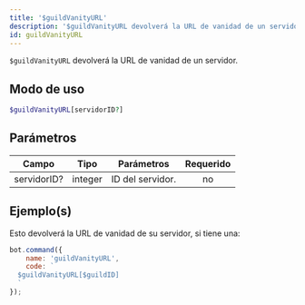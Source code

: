 ```yaml
---
title: '$guildVanityURL'
description: '$guildVanityURL devolverá la URL de vanidad de un servidor.'
id: guildVanityURL
---
```


`$guildVanityURL` devolverá la URL de vanidad de un servidor.

## Modo de uso

```php
$guildVanityURL[servidorID?]
```

## Parámetros

| Campo       | Tipo    | Parámetros       | Requerido |
| ----------- | ------- | ---------------- |:---------:|
| servidorID? | integer | ID del servidor. |    no     |

## Ejemplo(s)

Esto devolverá la URL de vanidad de su servidor, si tiene una:

```javascript
bot.command({
    name: 'guildVanityURL',
    code: `
  $guildVanityURL[$guildID]
  `
});
```
